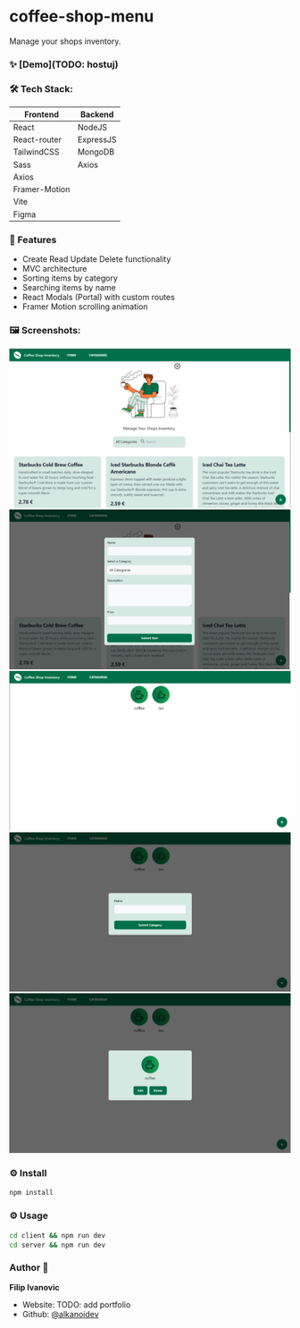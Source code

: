 # coffee-shop-menu

Manage your shops inventory.

### ✨ [Demo](TODO: hostuj)

### 🛠 Tech Stack:
| Frontend      | Backend     |
| ------------- | ----------- |
| React         | NodeJS      |
| React-router  | ExpressJS   |
| TailwindCSS   | MongoDB     |
| Sass          | Axios       | 
| Axios         |         
| Framer-Motion |         
| Vite          |
| Figma         |

### 🚀 Features
- Create Read Update Delete functionality
- MVC architecture
- Sorting items by category
- Searching items by name
- React Modals (Portal) with custom routes
- Framer Motion scrolling animation

### 🖼 Screenshots:
<div>
<img alt="" src="screenshots/Screenshot2022-05-23173142.png">
<img alt="" src="screenshots/Screenshot2022-05-23173221.png">
<img alt="" src="screenshots/Screenshot2022-05-23173240.png">
<img alt="" src="screenshots/Screenshot2022-05-23173257.png">
<img alt="" src="screenshots/Screenshot2022-05-23173316.png">
</div>

### ⚙ Install

```sh
npm install
```

### ⚙ Usage

```sh
cd client && npm run dev
cd server && npm run dev
```

### Author 👋

 **Filip Ivanovic**

* Website: TODO: add portfolio
* Github: [@alkanoidev](https://github.com/alkanoidev)
